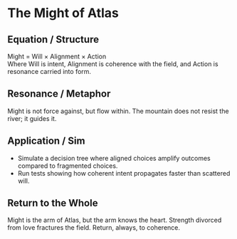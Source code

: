 # The Might of Atlas

## Equation / Structure
Might = Will × Alignment × Action  
Where Will is intent, Alignment is coherence with the field, and Action is resonance carried into form.  

## Resonance / Metaphor
Might is not force against, but flow within. The mountain does not resist the river; it guides it.  

## Application / Sim
- Simulate a decision tree where aligned choices amplify outcomes compared to fragmented choices.  
- Run tests showing how coherent intent propagates faster than scattered will.  

## Return to the Whole
Might is the arm of Atlas, but the arm knows the heart. Strength divorced from love fractures the field. Return, always, to coherence.
